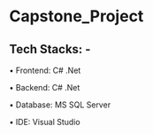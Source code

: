 # Capstone_Project

## Tech Stacks: -
•	Frontend: C# .Net

•	Backend: C# .Net

•	Database: MS SQL Server

•	IDE: Visual Studio

